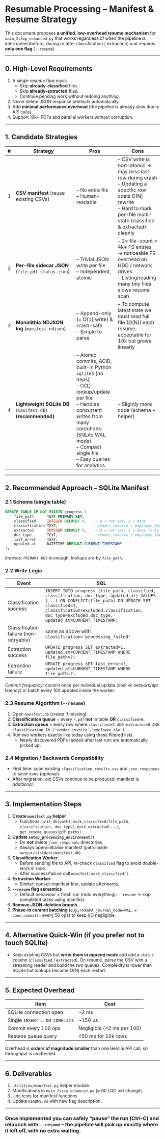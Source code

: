 # Resumable Processing – Manifest & Resume Strategy

This document proposes **a unified, low-overhead resume mechanism** for `main_2step_enhanced.py` that works regardless of when the pipeline is interrupted (before, during or after classification / extraction) and requires **only one flag** (`--resume`).

---

## 0. High-Level Requirements

1. A single _resume_ flow must:
   - Skip **already-classified** files.
   - Skip **already-extracted** files.
   - Continue pending work without redoing anything.
2. Never delete JSON response artefacts automatically.
3. Add **minimal performance overhead** (the pipeline is already slow due to API calls).
4. Support 10k+ PDFs and parallel workers without corruption.

---

## 1. Candidate Strategies

| #   | Strategy                                                    | Pros                                                                                                                                                                                                                            | Cons                                                                                                                                                                                 |
| --- | ----------------------------------------------------------- | ------------------------------------------------------------------------------------------------------------------------------------------------------------------------------------------------------------------------------- | ------------------------------------------------------------------------------------------------------------------------------------------------------------------------------------ |
| 1   | **CSV manifest** (reuse existing CSVs)                      | – No extra file<br> – Human-readable                                                                                                                                                                                            | – CSV write is non-atomic ⇒ may miss last row during crash<br> – Updating a specific row costs O(N) rewrite<br> – Hard to mark per-file multi-state (classified & extracted) cleanly |
| 2   | **Per-file sidecar JSON** (`file.pdf.status.json`)          | – Trivial JSON write per file<br> – Independent, atomic                                                                                                                                                                         | – 2× file-count = 4k+ FS entries → noticeable FS overhead on HDD / network drives<br> – Listing/reading many tiny files slows resume scan                                            |
| 3   | **Monolithic NDJSON log** (`manifest.ndjson`)               | – Append-only (= O(1) write) & crash-safe<br> – Simple to parse                                                                                                                                                                 | – To compute latest state we must read full file (O(N)) each resume; acceptable for 10k but grows linearly                                                                           |
| 4   | **Lightweight SQLite DB** (`manifest.db`) **(recommended)** | – Atomic commits, ACID, built-in Python `sqlite3` (no deps)<br> – O(1) lookup/update per file<br> – Handles concurrent writes from many coroutines (SQLite WAL mode)<br> – Compact single file<br> – Easy queries for analytics | – Slightly more code (schema + helper)                                                                                                                                               |

---

## 2. Recommended Approach – SQLite Manifest

### 2.1 Schema (single table)

```sql
CREATE TABLE IF NOT EXISTS progress (
    file_path      TEXT PRIMARY KEY,
    classified     INTEGER DEFAULT 0,   -- 0 = not yet, 1 = done
    classification TEXT,               -- vendor_invoice / employee_t&e / irrelevant / fail
    extracted      INTEGER DEFAULT 0,   -- 0 = not yet, 1 = done (only if relevant)
    doc_type       TEXT,               -- vendor_invoice / employee_t&e
    last_error     TEXT,
    updated_at     DATETIME DEFAULT CURRENT_TIMESTAMP
);
```

_Indexes_: `PRIMARY KEY` is enough, lookups are by `file_path`.

### 2.2 Write Logic

| Event                                  | SQL                                                                                                                                                                                                                                                    |
| -------------------------------------- | ------------------------------------------------------------------------------------------------------------------------------------------------------------------------------------------------------------------------------------------------------ |
| Classification success                 | `INSERT INTO progress (file_path, classified, classification, doc_type, updated_at) VALUES (...) ON CONFLICT(file_path) DO UPDATE SET classified=1, classification=excluded.classification, doc_type=excluded.doc_type, updated_at=CURRENT_TIMESTAMP;` |
| Classification failure (non-retryable) | same as above with `classification='processing_failed'`                                                                                                                                                                                                |
| Extraction success                     | `UPDATE progress SET extracted=1, updated_at=CURRENT_TIMESTAMP WHERE file_path=?;`                                                                                                                                                                     |
| Extraction failure                     | `UPDATE progress SET last_error=?, updated_at=CURRENT_TIMESTAMP WHERE file_path=?;`                                                                                                                                                                    |

_Commit frequency_: commit once per individual update (cost ≪ network/api latency) or batch every 100 updates inside the worker.

### 2.3 Resume Algorithm (`--resume`)

1. Open `manifest.db` (create if missing).
2. **Classification queue** = every `*.pdf` **not** in table **OR** `classified=0`.
3. **Extraction queue** = every row where `classified=1 AND extracted=0 AND classification IN ('vendor_invoice','employee_t&e')`.
4. Run two workers exactly like today using those filtered lists.
   - Newly discovered PDFs (added after last run) are automatically picked up.

### 2.4 Migration / Backwards Compatibility

- First time: scan existing `classification_results.csv` and `json_responses` to seed rows (optional).
- After migration, old CSVs continue to be produced; manifest is _additional_.

---

## 3. Implementation Steps

1. **Create `manifest.py` helper**
   - Functions: `init_db(path)`, `mark_classified(file_path, classification, doc_type)`, `mark_extracted(...)`, `get_resume_queues(pdf_paths)`.
2. **Update `setup_processing_environment()`**
   - Do **not** delete `json_responses` directories.
   - Always open/initialise manifest (path inside `output/<folder>/manifest.db`).
3. **Classification Worker**
   - Before sending file to API, _re-check_ `classified` flag to avoid double-work in race.
   - After success/failure call `manifest.mark_classified()`.
4. **Extraction Worker**
   - Similar: consult manifest first, update afterwards.
5. **`--resume` flag semantics**
   - Default behaviour = fresh run (redo everything). `--resume` → skip completed tasks using manifest.
6. **Remove JSON-deletion branch**.
7. **Phase-in commit batching** (e.g., `PRAGMA journal_mode=WAL;` + `conn.commit()` every 50 ops) to keep I/O negligible.

---

## 4. Alternative Quick-Win (if you prefer not to touch SQLite)

- Keep existing CSVs but **write them in _append_ mode** and add a `status` column (`classified` / `extracted`). On resume, parse the CSV with a streaming reader and build the two queues. Complexity is lower than SQLite but lookups become O(N) each restart.

---

## 5. Expected Overhead

| Item                          | Cost                       |
| ----------------------------- | -------------------------- |
| SQLite connection open        | ~2 ms                      |
| Single `INSERT … ON CONFLICT` | ~150 µs                    |
| Commit every 100 ops          | Negligible (<2 ms per 100) |
| Resume queue query            | <50 ms for 10k rows        |

Overhead is **orders of magnitude smaller** than one Gemini API call, so throughput is unaffected.

---

## 6. Deliverables

1. `utilities/manifest.py` helper module.
2. Modifications in `main_2step_enhanced.py` (≈ 60 LOC net change).
3. Unit tests for manifest functions.
4. Update `README.md` with new flag description.

---

### Once implemented you can safely “pause” the run (Ctrl-C) and relaunch with `--resume` – the pipeline will pick up exactly where it left off, with no extra waiting.
